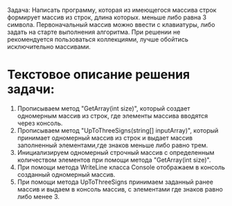 Задача: Написать программу, которая из имеющегося массива строк формирует массив из строк, длина которых.
меньше либо равна 3 символа. Первоначальный массив можно ввести с клавиатуры, либо задать на старте
выполнения алгоритма. При решении не рекомендуется пользоваться коллекциями, лучше обойтись
исключительно массивами.
# Текстовое описание решения задачи: #
1. Прописываем метод "GetArray(int size)", который создает одномерным массив из строк, где элементы массива вводятся через консоль.
2. Прописываем метод "UpToThreeSigns(string[] inputArray)", который принимает одномерный массив из строк и выдает массив заполненный элементами,где знаков меньше либо равно трем.
3. Инициализируем одномерный строчный массив с определенным количеством элементов при помощи метода "GetArray(int size)".
4. При помощи метода WriteLine класса Console отображаем в консоль созданный одномерный массив.
5. При помощи метода UpToThreeSigns принимаем заданный ранее массив и выдаем в консоль массив, с элементами где знаков равно либо менее 3.